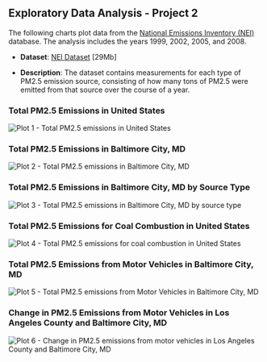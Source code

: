 ## Exploratory Data Analysis - Project 2

The following charts plot data from the [National Emissions Inventory (NEI)](http://www.epa.gov/ttn/chief/eiinformation.html) database. The analysis includes the years 1999, 2002, 2005, and 2008.

* <b>Dataset</b>: <a href="https://d396qusza40orc.cloudfront.net/exdata%2Fdata%2FNEI_data.zip">NEI Dataset</a> [29Mb]

* <b>Description</b>: The dataset contains measurements for each type of PM2.5 emission source, consisting of how many tons of PM2.5 were emitted from that source over the course of a year.

### Total PM2.5 Emissions in United States
![Plot 1 - Total PM2.5 emissions in United States](https://github.com/primaryobjects/datasciencecoursera/blob/master/exdata-005/project2/plot1.png) 

### Total PM2.5 Emissions in Baltimore City, MD
![Plot 2 - Total PM2.5 emissions in Baltimore City, MD](https://github.com/primaryobjects/datasciencecoursera/blob/master/exdata-005/project2/plot2.png) 

### Total PM2.5 Emissions in Baltimore City, MD by Source Type
![Plot 3 - Total PM2.5 emissions in Baltimore City, MD by source type](https://github.com/primaryobjects/datasciencecoursera/blob/master/exdata-005/project2/plot3.png) 

### Total PM2.5 Emissions for Coal Combustion in United States
![Plot 4 - Total PM2.5 emissions for coal combustion in United States](https://github.com/primaryobjects/datasciencecoursera/blob/master/exdata-005/project2/plot4.png) 

### Total PM2.5 Emissions from Motor Vehicles in Baltimore City, MD
![Plot 5 - Total PM2.5 emissions from Motor Vehicles in Baltimore City, MD](https://github.com/primaryobjects/datasciencecoursera/blob/master/exdata-005/project2/plot5.png) 

### Change in PM2.5 Emissions from Motor Vehicles in Los Angeles County and Baltimore City, MD
![Plot 6 - Change in PM2.5 emissions from motor vehicles in Los Angeles County and Baltimore City, MD](https://github.com/primaryobjects/datasciencecoursera/blob/master/exdata-005/project2/plot6.png) 

